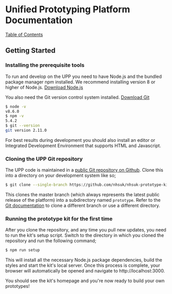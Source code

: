 # Unified Prototyping Platform Documentation
[Table of Contents](/docs/guides/index.md)

## Getting Started

### Installing the prerequisite tools
To run and develop on the UPP you need to have Node.js and the bundled
package manager npm installed. We recommend installing version 8 or higher of
Node.js. [Download Node.js](https://nodejs.org/en/download/current/)

You also need the Git version control system installed. [Download Git](https://git-scm.com/downloads)

```bash
$ node -v
v8.6.0
$ npm -v
5.4.2
$ git --version
git version 2.11.0
```

For best results during development you should also install an editor or
Integrated Development Environment that supports HTML and Javascript.

### Cloning the UPP Git repository
The UPP code is maintained in a [public Git repository on Github](https://github.com/nhsuk/nhsuk-prototype-kit). Clone this into a
directory on your development system like so;

```bash
$ git clone --single-branch https://github.com/nhsuk/nhsuk-prototype-kit.git prototype
```

This clones the master branch (which always represents the latest public release
of the platform) into a subdirectory named `prototype`. Refer to the
[Git documentation](https://git-scm.com/doc) to clone a different branch or use a different directory.

### Running the prototype kit for the first time
After you clone the repository, and any time you pull new updates, you need to
run the kit's setup script. Switch to the directory in which you cloned the repository
and run the following command;

```bash
$ npm run setup
```

This will install all the necessary Node.js package dependencies, build the
styles and start the kit's local server. Once this process is complete, your browser
will automatically be opened and navigate to http://localhost:3000.

You should see the kit's homepage and you're now ready to build your own prototypes!
